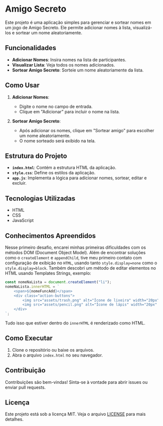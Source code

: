 # Amigo Secreto

Este projeto é uma aplicação simples para gerenciar e sortear nomes em um jogo de Amigo Secreto. Ele permite adicionar nomes à lista, visualizá-los e sortear um nome aleatoriamente.

## Funcionalidades

- **Adicionar Nomes**: Insira nomes na lista de participantes.
- **Visualizar Lista**: Veja todos os nomes adicionados.
- **Sortear Amigo Secreto**: Sorteie um nome aleatoriamente da lista.

## Como Usar

1. **Adicionar Nomes**:
   - Digite o nome no campo de entrada.
   - Clique em "Adicionar" para incluir o nome na lista.

2. **Sortear Amigo Secreto**:
   - Após adicionar os nomes, clique em "Sortear amigo" para escolher um nome aleatoriamente.
   - O nome sorteado será exibido na tela.

## Estrutura do Projeto

- **`index.html`**: Contém a estrutura HTML da aplicação.
- **`style.css`**: Define os estilos da aplicação.
- **`app.js`**: Implementa a lógica para adicionar nomes, sortear, editar e excluir.

## Tecnologias Utilizadas

- HTML
- CSS
- JavaScript

## Conhecimentos Apreendidos

Nesse primeiro desafio, encarei minhas primeiras dificuldades com os métodos DOM (Document Object Model).
Além de encontrar soluções como o `createElement` e `appendChild`, tive meu primeiro contato com configuração de exibição no `HTML`, usando tanto `style.display=none` como o `style.display=block`. Também descobri um método de editar elementos no HTML usando Templates Strings, exemplo:

```javascript
const nomeNaLista = document.createElement("li");
nomeNaLista.innerHTML = `
    <span>${nomeFuncAdd}</span>
    <div class="action-buttons">
        <img src="assets/trash.png" alt="Ícone de lixeira" width="20px" height="20px" onclick="deletarAmigo(${id})">
        <img src="assets/pencil.png" alt="Ícone de lápis" width="20px" height="20px" onclick="editarAmigo(${id})">
    </div>
`;

```

Tudo isso que estiver dentro do `innerHTML` é renderizado como HTML.

## Como Executar

1. Clone o repositório ou baixe os arquivos.
2. Abra o arquivo `index.html` no seu navegador.

## Contribuição

Contribuições são bem-vindas! Sinta-se à vontade para abrir issues ou enviar pull requests.

## Licença

Este projeto está sob a licença MIT. Veja o arquivo [LICENSE](LICENSE) para mais detalhes.
